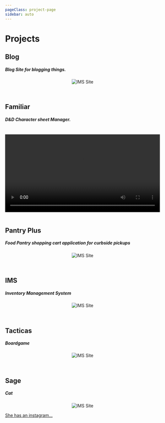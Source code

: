 ```yaml
---
pageClass: project-page
sidebar: auto
---
```


# Projects

## Blog

##### Blog Site for blogging things.

<Center>

![IMS Site](/images/pp5.png)

</Center>

<ProjectDescription 
description="Using Vue and Vuex I implimented a small blog site. I don't know if I am the blogging type but I wanted to get a full webiste up and running with AWS running a docker container with my DRF API and using Django admin as a CMS. The DB is Mongo Atlas. This site is bringing together some of the fullstack webdev tools and skills I've learned."
tools="Vue | Vuex | DRF | DJANGO | PYTHON | DOCKER | AWS | MONGO" 
/>

<br />

## Familiar

##### D&D Character sheet Manager.

<br />
<video class="familiar-vid" width="100%" controls>
  <source src="/vid/familiar.mp4" type="video/mp4">
  Your browser does not support HTML5 video.
</video>
<br />
<ProjectDescription 
description='Creating a web application to manage D&D Character sheets. Currently this is focused on creating characters for Gamma World 4th edition. The application randomly generates 3 character choices at a time by pulling 75 random classes/races together. You can then manage the character adding equipment skills and abilities as you increase in level.'
tools="Vue | Vuex | Django | Python | MySQL | Docker" 
/>

<br />

## Pantry Plus

##### Food Pantry shopping cart application for curbside pickups

<Center>

![IMS Site](/images/pp1.png)

</Center>

<ProjectDescription 
description='Constructed a curb-side pick up application for The Broad St. Food Pantry. The Broad St. Food Pantry was unable to service some of there clients due to the hour long wait time. Our goal was to reduce the wait time to ten minutes so that people with children or people who dont have a secure form of transportion can quickly come in and get their food. Through TDD and Pair programing my team of six was able to get the wait time down to seven minutes. This application is currently in operation and is assisting 150+ patrons.'
tools="Java | Thymeleaf | Spring | JavaScript | HTML/CSS | JPA | AJAX | Agile | Heroku | Travis CI | Coveralls | TDD" 
/>

<br />

## IMS

##### Inventory Management System

<Center>

![IMS Site](/images/IMS.png)

</Center>

<ProjectDescription
description='Full-Stack Inventory Managment System. Created to help "Fresh Time" Food Market keep track of there produce, and expiration dates. There old system was with pen and paper.'
tools='Java | JavaScript | Html/CSS | H2 Database | Spring Boot'
 />
<br />

## Tacticas

##### Boardgame

<Center>

![IMS Site](/images/TacticAS.jpg)

</Center>

<ProjectDescription
description='A board game for Champions! Command a team of Units, equip them as you see fit, and do battle against your friends. 2-4 players. This game is similar to HeroClix and Final Fantasy Tactics. A minitures game all in one box with one affordable price!'
tools='Photoshop/Gimp'
/>
<br />

## Sage

##### Cat

<Center>

![IMS Site](/images/Sage.jpeg)

</Center>

<ProjectDescription
description="Cat owner. It takes a lot to own one of these creatures. I've successfully kept this small beast alive for about a two years now. The struggle is real. She barely cares about me."
tools='Willpower | Diligence | Determination'
/>

[She has an instagram...](https://www.instagram.com/sage_meows/)
